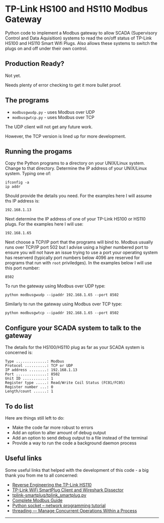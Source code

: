 # TP-Link HS100 and HS110 Modbus Gateway

Python code to implement a Modbus gateway to allow SCADA (Supervisory
Control and Data Aquisition) systems to read the on/off status of TP-Link
HS100 and HS110 Smart Wifi Plugs.  Also allows these systems to switch
the plugs on and off under their own control.

## Production Ready?

Not yet.

Needs plenty of error checking to get it more bullet proof.

## The programs

* `modbusgwudp.py` - uses Modbus over UDP
* `modbusgwtcp.py` - uses Modbus over TCP

The UDP client will not get any future work.

However, the TCP version is lined up for more development.

## Running the progams

Copy the Python programs to a directory on your UNIX/Linux
system.  Change to that directory.  Determine the IP address
of your UNIX/Linux system.  Typing one of:

```
ifconfig -a
ip addr
```

Should provide the details you need.  For the examples here I will
assume ths IP address is:

```
192.168.1.13
```

Next determine the IP address of one of your TP-Link HS100 or HS110
plugs.  For the examples here I will use:

```
192.168.1.65
```

Next choose a TCP/IP port that the programs will bind to.  Modbus usually
runs over TCP/IP port 502 but I advise using a higher numbered port
to ensure you will not have an issue trying to use a port your operating system has reserverd (typically port numbers below 4096 are reserved for
programs that run with `root` priviledges).  In the examples
below I will use this port number:

```
8502
```

To run the gateway using Modbus over UDP type:

```
python modbusgwudp --ipaddr 192.168.1.65 --port 8502
```

Similarly to run the gateway using Modbus over TCP type:

```
python modbusgwtcp --ipaddr 192.168.1.65 --port 8502
```

## Configure your SCADA system to talk to the gateway

The details for the HS100/HS110 plug as far as your SCADA system
is concerned is:

```
Type ..............: Modbus
Protocol ..........: TCP or UDP
IP address ........: 192.168.1.13
Port ..............: 8502
Unit ID ...........: 1
Register type .....: Read/Write Coil Status (FC01/FC05)
Register number ...: 0
Length/count ......: 1
```

## To do list

Here are things still left to do:

* Make the code far more robust to errors
* Add an option to alter amount of debug output
* Add an option to send debug output to a file instead of the terminal
* Provide a way to run the code a background daemon process

## Useful links

Some useful links that helped with the development of this code - a big
thank you from me to all concerned:

* [Reverse Engineering the TP-Link HS110](https://www.softscheck.com/en/reverse-engineering-tp-link-hs110/)
* [TP-Link WiFi SmartPlug Client and Wireshark Dissector](https://github.com/softScheck/tplink-smartplug)
* [tplink-smartplug/tplink_smartplug.py](https://github.com/softScheck/tplink-smartplug/blob/master/tplink_smartplug.py)
* [Complete Modbus Guide](https://unserver.xyz/modbus-guide/)
* [Python socket – network programming tutorial](https://www.binarytides.com/python-socket-programming-tutorial/)
* [threading — Manage Concurrent Operations Within a Process](https://pymotw.com/3/threading/)

-----------------------------------------------
